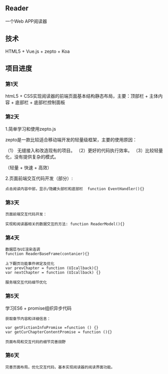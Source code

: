 ## Reader

一个Web APP阅读器

## 技术

 HTML5 + Vue.js + zepto + Koa

## 项目进度

### 第1天

htmL5 + CSS实现阅读器的前端页面基本结构静态布局，主要：顶部栏 + 主体内容 + 底部栏 + 底部栏控制面板

### 第2天

1.简单学习和使用zepto.js

  zepto是一款比较适合移动端开发的轻量级框架，主要的使用原因：

（1） 无缝接入和改造现有的项目。 （2）更好的代码执行效率。   （3）比较轻量化，没有提供复杂的模式。

（轻量 + 快速 + 高效）

2.页面前端交互代码开发（部分）: 

    点击阅读内容中部，显示/隐藏头部栏和底部栏  function EventHandler(){}

### 第3天

    页面前端交互代码开发：

    实现和阅读器相关的数据交互的方法: function ReaderModel(){}
    
### 第4天
    
    数据层与UI渲染连调
    function ReaderBaseFrame(contanier){}
    
    上下翻页功能事件绑定及优化
    var prevChapter = function (UIcallback){}
    var nextChapter = function (UIcallback) {}
    
    服务端交互代码细节优化
    
### 第5天 
   
   学习ES6 + promise组织异步代码
   
    获取章节内容和详细信息：
   
    var getFictionInfoPromise =function () {}
    var getCurChapterContentPromise = function (){}
    
    页面布局和交互代码的细节完善田野
    
### 第6天

    完善页面布局，优化交互代码，基本实现阅读器的阅读界面功能。


    


